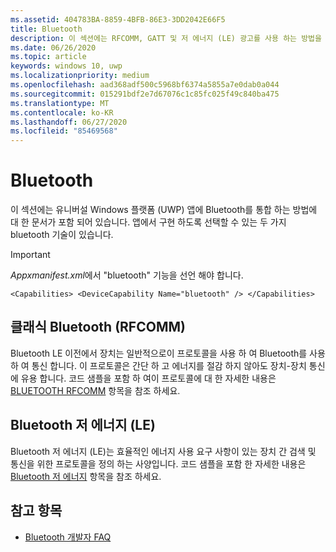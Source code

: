 ```yaml
---
ms.assetid: 404783BA-8859-4BFB-86E3-3DD2042E66F5
title: Bluetooth
description: 이 섹션에는 RFCOMM, GATT 및 저 에너지 (LE) 광고를 사용 하는 방법을 포함 하 여 Bluetooth를 유니버설 Windows 플랫폼 (UWP) 앱에 통합 하는 방법에 대 한 문서가 포함 되어 있습니다.
ms.date: 06/26/2020
ms.topic: article
keywords: windows 10, uwp
ms.localizationpriority: medium
ms.openlocfilehash: aad368adf500c5968bf6374a5855a7e0dab0a044
ms.sourcegitcommit: 015291bdf2e7d67076c1c85fc025f49c840ba475
ms.translationtype: MT
ms.contentlocale: ko-KR
ms.lasthandoff: 06/27/2020
ms.locfileid: "85469568"
---
```

# <a name="bluetooth"></a>Bluetooth
이 섹션에는 유니버설 Windows 플랫폼 (UWP) 앱에 Bluetooth를 통합 하는 방법에 대 한 문서가 포함 되어 있습니다. 앱에서 구현 하도록 선택할 수 있는 두 가지 bluetooth 기술이 있습니다.

> [!Important]
> *Appxmanifest.xml*에서 "bluetooth" 기능을 선언 해야 합니다.
>
> `<Capabilities> <DeviceCapability Name="bluetooth" /> </Capabilities>`

## <a name="classic-bluetooth-rfcomm"></a>클래식 Bluetooth (RFCOMM)
Bluetooth LE 이전에서 장치는 일반적으로이 프로토콜을 사용 하 여 Bluetooth를 사용 하 여 통신 합니다. 이 프로토콜은 간단 하 고 에너지를 절감 하지 않아도 장치-장치 통신에 유용 합니다. 코드 샘플을 포함 하 여이 프로토콜에 대 한 자세한 내용은 [BLUETOOTH RFCOMM](send-or-receive-files-with-rfcomm.md) 항목을 참조 하세요.

## <a name="bluetooth-low-energy-le"></a>Bluetooth 저 에너지 (LE)
Bluetooth 저 에너지 (LE)는 효율적인 에너지 사용 요구 사항이 있는 장치 간 검색 및 통신을 위한 프로토콜을 정의 하는 사양입니다. 코드 샘플을 포함 한 자세한 내용은 [Bluetooth 저 에너지](bluetooth-low-energy-overview.md) 항목을 참조 하세요.

## <a name="see-also"></a>참고 항목
- [Bluetooth 개발자 FAQ](bluetooth-dev-faq.md)